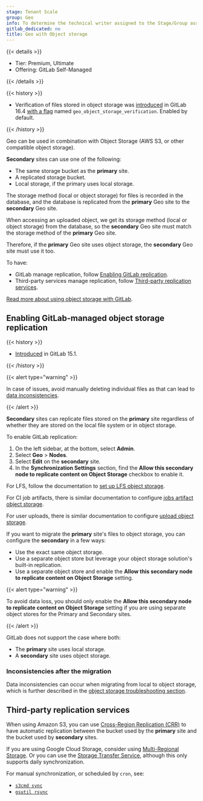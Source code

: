 ```yaml
---
stage: Tenant Scale
group: Geo
info: To determine the technical writer assigned to the Stage/Group associated with this page, see https://handbook.gitlab.com/handbook/product/ux/technical-writing/#assignments
gitlab_dedicated: no
title: Geo with Object storage
---
```


{{< details >}}

- Tier: Premium, Ultimate
- Offering: GitLab Self-Managed

{{< /details >}}

{{< history >}}

- Verification of files stored in object storage was [introduced](https://gitlab.com/groups/gitlab-org/-/epics/8056) in GitLab 16.4 [with a flag](../../feature_flags/_index.md) named `geo_object_storage_verification`. Enabled by default.

{{< /history >}}

Geo can be used in combination with Object Storage (AWS S3, or other compatible object storage).

**Secondary** sites can use one of the following:

- The same storage bucket as the **primary** site.
- A replicated storage bucket.
- Local storage, if the primary uses local storage.

The storage method (local or object storage) for files is recorded in the database, and the database
is replicated from the **primary** Geo site to the **secondary** Geo site.

When accessing an uploaded object, we get its storage method (local or object storage) from the
database, so the **secondary** Geo site must match the storage method of the **primary** Geo site.

Therefore, if the **primary** Geo site uses object storage, the **secondary** Geo site must use it too.

To have:

- GitLab manage replication, follow [Enabling GitLab replication](#enabling-gitlab-managed-object-storage-replication).
- Third-party services manage replication, follow [Third-party replication services](#third-party-replication-services).

[Read more about using object storage with GitLab](../../object_storage.md).

## Enabling GitLab-managed object storage replication

{{< history >}}

- [Introduced](https://gitlab.com/groups/gitlab-org/-/epics/5551) in GitLab 15.1.

{{< /history >}}

{{< alert type="warning" >}}

In case of issues, avoid manually deleting individual files as that can lead to [data inconsistencies](#inconsistencies-after-the-migration).

{{< /alert >}}

**Secondary** sites can replicate files stored on the **primary** site regardless of
whether they are stored on the local file system or in object storage.

To enable GitLab replication:

1. On the left sidebar, at the bottom, select **Admin**.
1. Select **Geo** > **Nodes**.
1. Select **Edit** on the **secondary** site.
1. In the **Synchronization Settings** section, find the **Allow this secondary node to replicate content on Object Storage**
   checkbox to enable it.

For LFS, follow the documentation to
[set up LFS object storage](../../lfs/_index.md#storing-lfs-objects-in-remote-object-storage).

For CI job artifacts, there is similar documentation to configure
[jobs artifact object storage](../../cicd/job_artifacts.md#using-object-storage).

For user uploads, there is similar documentation to configure [upload object storage](../../uploads.md#using-object-storage).

If you want to migrate the **primary** site's files to object storage, you can
configure the **secondary** in a few ways:

- Use the exact same object storage.
- Use a separate object store but leverage your object storage solution's built-in
  replication.
- Use a separate object store and enable the **Allow this secondary node to replicate
  content on Object Storage** setting.

{{< alert type="warning" >}}

To avoid data loss, you should only enable the **Allow this secondary node to replicate content on
Object Storage** setting if you are using separate object stores for the Primary and Secondary
sites.

{{< /alert >}}

GitLab does not support the case where both:

- The **primary** site uses local storage.
- A **secondary** site uses object storage.

### Inconsistencies after the migration

Data inconsistencies can occur when migrating from local to object storage,
which is further described in the [object storage troubleshooting section](../../object_storage.md#inconsistencies-after-migrating-to-object-storage).

## Third-party replication services

When using Amazon S3, you can use
[Cross-Region Replication (CRR)](https://docs.aws.amazon.com/AmazonS3/latest/dev/crr.html) to
have automatic replication between the bucket used by the **primary** site and
the bucket used by **secondary** sites.

If you are using Google Cloud Storage, consider using
[Multi-Regional Storage](https://cloud.google.com/storage/docs/storage-classes#multi-regional).
Or you can use the [Storage Transfer Service](https://cloud.google.com/storage-transfer/docs/overview),
although this only supports daily synchronization.

For manual synchronization, or scheduled by `cron`, see:

- [`s3cmd sync`](https://s3tools.org/s3cmd-sync)
- [`gsutil rsync`](https://cloud.google.com/storage/docs/gsutil/commands/rsync)
